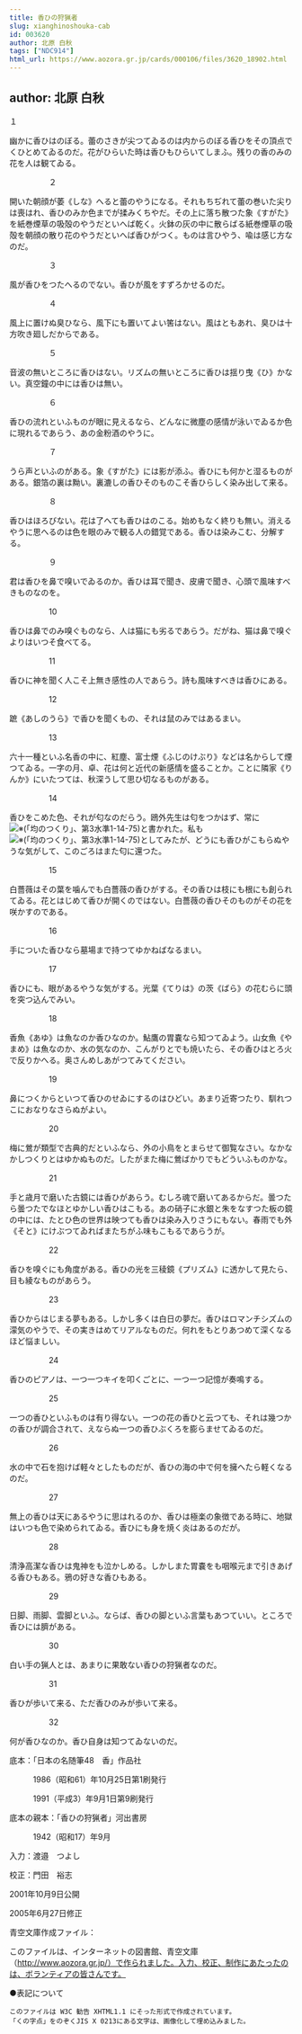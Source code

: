 ```yaml
---
title: 香ひの狩猟者
slug: xianghinoshouka-cab
id: 003620
author: 北原 白秋
tags: ["NDC914"]
html_url: https://www.aozora.gr.jp/cards/000106/files/3620_18902.html
---
```


## author: 北原 白秋

１



幽かに香ひはのぼる。蕾のさきが尖つてゐるのは内からのぼる香ひをその頂点でくひとめてゐるのだ。花がひらいた時は香ひもひらいてしまふ。残りの香のみの花を人は観てゐる。



　　　　　２



開いた朝顔が萎《しな》へると蕾のやうになる。それもちぢれて蕾の巻いた尖りは喪はれ、香ひのみか色までが揉みくちやだ。その上に落ち散つた象《すがた》を紙巻煙草の吸殻のやうだといへば乾く。火鉢の灰の中に散らばる紙巻煙草の吸殻を朝顔の散り花のやうだといへば香ひがつく。ものは言ひやう、喩は感じ方なのだ。



　　　　　３



風が香ひをつたへるのでない。香ひが風をすずろかせるのだ。



　　　　　４



風上に置けぬ臭ひなら、風下にも置いてよい筈はない。風はともあれ、臭ひは十方吹き廻しだからである。



　　　　　５



音波の無いところに香ひはない。リズムの無いところに香ひは揺り曳《ひ》かない。真空鐘の中には香ひは無い。



　　　　　６



香ひの流れといふものが眼に見えるなら、どんなに微塵の感情が泳いでゐるか色に現れるであらう、あの金粉酒のやうに。



　　　　　７



うら声といふのがある。象《すがた》には影が添ふ。香ひにも何かと湿るものがある。銀箔の裏は黝い。裏漉しの香ひそのものこそ香ひらしく染み出して来る。



　　　　　８



香ひはほろびない。花は了へても香ひはのこる。始めもなく終りも無い。消えるやうに思へるのは色を眼のみで観る人の錯覚である。香ひは染みこむ、分解する。



　　　　　９



君は香ひを鼻で嗅いでゐるのか。香ひは耳で聞き、皮膚で聞き、心頭で風味すべきものなのを。



　　　　　10



香ひは鼻でのみ嗅ぐものなら、人は猫にも劣るであらう。だがね、猫は鼻で嗅ぐよりはいつそ食べてる。



　　　　　11



香ひに神を聞く人こそ上無き感性の人であらう。詩も風味すべきは香ひにある。



　　　　　12



蹠《あしのうら》で香ひを聞くもの、それは鼠のみではあるまい。



　　　　　13



六十一種といふ名香の中に、紅塵、富士煙《ふじのけぶり》などは名からして煙つてゐる。一字の月、卓、花は何と近代の新感情を盛ることか。ことに隣家《りんか》にいたつては、秋深うして思ひ切なるものがある。



　　　　　14



香ひをこめた色、それが匂なのだらう。鴎外先生は匂をつかはず、常に![※(「均のつくり」、第3水準1-14-75)](https://www.aozora.gr.jp/cards/000106/files/../../../gaiji/1-14/1-14-75.png)と書かれた。私も![※(「均のつくり」、第3水準1-14-75)](https://www.aozora.gr.jp/cards/000106/files/../../../gaiji/1-14/1-14-75.png)としてみたが、どうにも香ひがこもらぬやうな気がして、このごろはまた匂に還つた。



　　　　　15



白薔薇はその葉を噛んでも白薔薇の香ひがする。その香ひは枝にも根にも創られてゐる。花とはじめて香ひが開くのではない。白薔薇の香ひそのものがその花を咲かすのである。



　　　　　16



手についた香ひなら墓場まで持つてゆかねばなるまい。



　　　　　17



香ひにも、眼があるやうな気がする。光葉《てりは》の茨《ばら》の花むらに頭を突つ込んでみい。



　　　　　18



香魚《あゆ》は魚なのか香ひなのか。鮎鷹の胃嚢なら知つてゐよう。山女魚《やまめ》は魚なのか、水の気なのか、こんがりとでも焼いたら、その香ひはとろ火で反りかへる。奥さんめしあがつてみてください。



　　　　　19



鼻につくからといつて香ひのせゐにするのはひどい。あまり近寄つたり、馴れつこにおなりなさらぬがよい。



　　　　　20



梅に鶯が類型で古典的だといふなら、外の小鳥をとまらせて御覧なさい。なかなかしつくりとはゆかぬものだ。したがまた梅に鶯ばかりでもどういふものかな。



　　　　　21



手と歳月で磨いた古鏡には香ひがあらう。むしろ魂で磨いてあるからだ。曇つたら曇つたでなほとゆかしい香ひはこもる。あの硝子に水銀と朱をなすつた板の鏡の中には、たとひ色の世界は映つても香ひは染み入りさうにもない。春雨でも外《そと》にけぶつてゐればまたちがふ味もこもるであらうが。



　　　　　22



香ひを嗅ぐにも角度がある。香ひの光を三稜鏡《プリズム》に透かして見たら、目も綾なものがあらう。



　　　　　23



香ひからはじまる夢もある。しかし多くは白日の夢だ。香ひはロマンチシズムの濛気のやうで、その実きはめてリアルなものだ。何れをもとりあつめて深くなるほど悩ましい。



　　　　　24



香ひのピアノは、一つ一つキイを叩くごとに、一つ一つ記憶が奏鳴する。



　　　　　25



一つの香ひといふものは有り得ない。一つの花の香ひと云つても、それは幾つかの香ひが調合されて、えならぬ一つの香ひぶくろを膨らませてゐるのだ。



　　　　　26



水の中で石を抱けば軽々としたものだが、香ひの海の中で何を擁へたら軽くなるのだ。



　　　　　27



無上の香ひは天にあるやうに思はれるのか、香ひは極楽の象徴である時に、地獄はいつも色で染められてゐる。香ひにも身を焼く炎はあるのだが。



　　　　　28



清浄高潔な香ひは鬼神をも泣かしめる。しかしまた胃嚢をも咽喉元まで引きあげる香ひもある。鴉の好きな香ひもある。



　　　　　29



日脚、雨脚、雲脚といふ。ならば、香ひの脚といふ言葉もあつていい。ところで香ひには臍がある。



　　　　　30



白い手の猟人とは、あまりに果敢ない香ひの狩猟者なのだ。



　　　　　31



香ひが歩いて来る、ただ香ひのみが歩いて来る。



　　　　　32



何が香ひなのか。香ひ自身は知つてゐないのだ。













底本：「日本の名随筆48　香」作品社


　　　1986（昭和61）年10月25日第1刷発行

　　　1991（平成3）年9月1日第9刷発行

底本の親本：「香ひの狩猟者」河出書房

　　　1942（昭和17）年9月

入力：渡邉　つよし

校正：門田　裕志

2001年10月9日公開

2005年6月27日修正

青空文庫作成ファイル：

このファイルは、インターネットの図書館、青空文庫（http://www.aozora.gr.jp/）で作られました。入力、校正、制作にあたったのは、ボランティアの皆さんです。









●表記について


	このファイルは W3C 勧告 XHTML1.1 にそった形式で作成されています。
	「くの字点」をのぞくJIS X 0213にある文字は、画像化して埋め込みました。